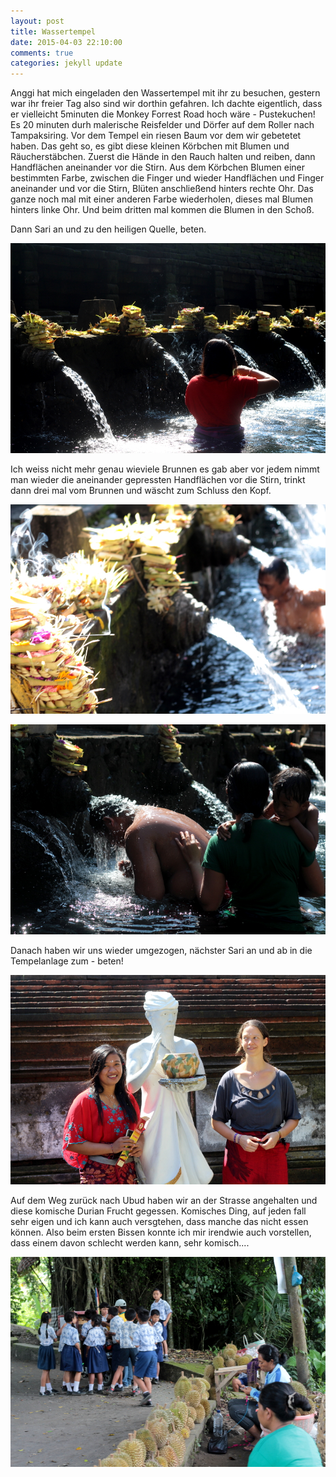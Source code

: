 ```yaml
---
layout: post
title: Wassertempel
date: 2015-04-03 22:10:00
comments: true
categories: jekyll update
---
```

Anggi hat mich eingeladen den Wassertempel mit ihr zu besuchen, gestern war ihr freier Tag also sind wir dorthin gefahren. Ich dachte eigentlich, dass er vielleicht 5minuten die Monkey Forrest Road hoch wäre - Pustekuchen! Es 20 minuten durh malerische Reisfelder und Dörfer auf dem Roller nach Tampaksiring. Vor dem Tempel ein riesen Baum vor dem wir gebetetet haben. Das geht so, es gibt diese kleinen Körbchen mit Blumen und Räucherstäbchen. Zuerst die Hände in den Rauch halten und reiben, dann Handflächen aneinander vor die Stirn. Aus dem Körbchen Blumen einer bestimmten Farbe, zwischen die Finger und wieder Handflächen und Finger aneinander und vor die Stirn, Blüten anschließend hinters rechte Ohr. Das ganze noch mal mit einer anderen Farbe wiederholen, dieses mal Blumen hinters linke Ohr. Und beim dritten mal kommen die Blumen in den Schoß.

Dann Sari an und zu den heiligen Quelle, beten.

![Anggi](https://raw.githubusercontent.com/chicarrida/chicarrida.github.io/master/images/wassertempel/_anggi.JPG)

Ich weiss nicht mehr genau wieviele Brunnen es gab aber vor jedem nimmt man wieder die aneinander gepressten Handflächen vor die Stirn, trinkt dann drei mal vom Brunnen und wäscht zum Schluss den Kopf.

![Typ](https://raw.githubusercontent.com/chicarrida/chicarrida.github.io/master/images/wassertempel/_typ.JPG)

![Tempel](https://raw.githubusercontent.com/chicarrida/chicarrida.github.io/master/images/wassertempel/_tempel.JPG)

Danach haben wir uns wieder umgezogen, nächster Sari an und ab in die Tempelanlage zum - beten!

![Wir](https://raw.githubusercontent.com/chicarrida/chicarrida.github.io/master/images/wassertempel/_wir.JPG)

Auf dem Weg zurück nach Ubud haben wir an der Strasse angehalten und diese komische Durian Frucht gegessen. Komisches Ding, auf jeden fall sehr eigen und ich kann auch versgtehen, dass manche das nicht essen können. Also beim ersten Bissen konnte ich mir irendwie auch vorstellen, dass einem davon schlecht werden kann, sehr komisch....

![Anggi](https://raw.githubusercontent.com/chicarrida/chicarrida.github.io/master/images/wassertempel/_durian.JPG)

